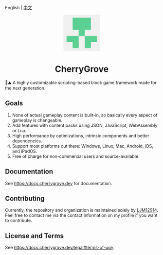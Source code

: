 English | [中文](README.chs.md)

<p align="center"><img alt="CherryGrove Logo" width="120" src="assets/icons/CherryGrove-2048.png" /></p>

<h1 align="center">CherryGrove</h1>

🌸⛰️ A highly customizable scripting-based block game framework made for the next generation.

## Goals

1. None of actual gameplay content is built-in, so basically every aspect of gameplay is changeable.
2. Add features with content packs using JSON, JavaScript, WebAssembly or Lua.
3. High performance by optimizations, intrinsic components and better dependencies.
5. Support most platforms out there: Windows, Linux, Mac, Android, iOS, and iPadOS.
6. Free of charge for non-commercial users and source-available.

## Documentation

See https://docs.cherrygrove.dev for documentation.

## Contributing

Currently, the repository and organization is maintained solely by [LJM12914](https://github.com/ljm12914). Feel free to contact me via the contact information on my profile if you want to contribute.

## License and Terms

See https://docs.cherrygrove.dev/legal#terms-of-use.
